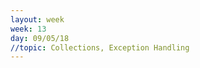 ```yaml
---
layout: week
week: 13
day: 09/05/18
//topic: Collections, Exception Handling
---
```

<!---
[slaytlar](../files/bbs515-oop/lecture13/NYP-Ders13.pdf)  
[kodlar(Collections)](../files/bbs515-oop/lecture13/Ders13-collections-kodlar.zip)  
[kodlar(Exceptions)](../files/bbs515-oop/lecture13/Ders13-exceptions-kodlar.zip)  
-->